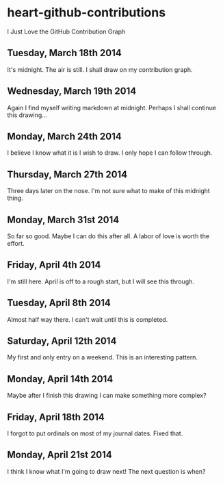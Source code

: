 # heart-github-contributions
I Just Love the GitHub Contribution Graph

## Tuesday, March 18th 2014
It's midnight. The air is still. I shall draw on my contribution graph.

## Wednesday, March 19th 2014
Again I find myself writing markdown at midnight. Perhaps I shall continue this drawing...

## Monday, March 24th 2014
I believe I know what it is I wish to draw. I only hope I can follow through.

## Thursday, March 27th 2014
Three days later on the nose. I'm not sure what to make of this midnight thing.

## Monday, March 31st 2014
So far so good. Maybe I can do this after all. A labor of love is worth the effort.

## Friday, April 4th 2014
I'm still here. April is off to a rough start, but I will see this through.

## Tuesday, April 8th 2014
Almost half way there. I can't wait until this is completed.

## Saturday, April 12th 2014
My first and only entry on a weekend. This is an interesting pattern. 

## Monday, April 14th 2014
Maybe after I finish this drawing I can make something more complex?

## Friday, April 18th 2014
I forgot to put ordinals on most of my journal dates. Fixed that. 

## Monday, April 21st 2014
I think I know what I'm going to draw next! The next question is when?

